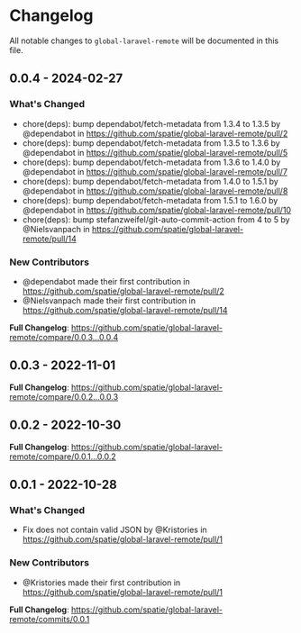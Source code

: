 # Changelog

All notable changes to `global-laravel-remote` will be documented in this file.

## 0.0.4 - 2024-02-27

### What's Changed

* chore(deps): bump dependabot/fetch-metadata from 1.3.4 to 1.3.5 by @dependabot in https://github.com/spatie/global-laravel-remote/pull/2
* chore(deps): bump dependabot/fetch-metadata from 1.3.5 to 1.3.6 by @dependabot in https://github.com/spatie/global-laravel-remote/pull/5
* chore(deps): bump dependabot/fetch-metadata from 1.3.6 to 1.4.0 by @dependabot in https://github.com/spatie/global-laravel-remote/pull/7
* chore(deps): bump dependabot/fetch-metadata from 1.4.0 to 1.5.1 by @dependabot in https://github.com/spatie/global-laravel-remote/pull/8
* chore(deps): bump dependabot/fetch-metadata from 1.5.1 to 1.6.0 by @dependabot in https://github.com/spatie/global-laravel-remote/pull/10
* chore(deps): bump stefanzweifel/git-auto-commit-action from 4 to 5 by @Nielsvanpach in https://github.com/spatie/global-laravel-remote/pull/14

### New Contributors

* @dependabot made their first contribution in https://github.com/spatie/global-laravel-remote/pull/2
* @Nielsvanpach made their first contribution in https://github.com/spatie/global-laravel-remote/pull/14

**Full Changelog**: https://github.com/spatie/global-laravel-remote/compare/0.0.3...0.0.4

## 0.0.3 - 2022-11-01

**Full Changelog**: https://github.com/spatie/global-laravel-remote/compare/0.0.2...0.0.3

## 0.0.2 - 2022-10-30

**Full Changelog**: https://github.com/spatie/global-laravel-remote/compare/0.0.1...0.0.2

## 0.0.1 - 2022-10-28

### What's Changed

- Fix does not contain valid JSON by @Kristories in https://github.com/spatie/global-laravel-remote/pull/1

### New Contributors

- @Kristories made their first contribution in https://github.com/spatie/global-laravel-remote/pull/1

**Full Changelog**: https://github.com/spatie/global-laravel-remote/commits/0.0.1
